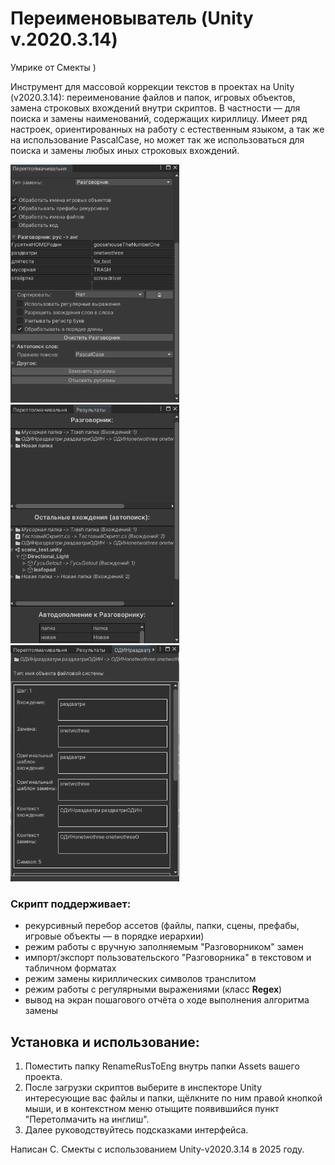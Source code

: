 # Переименовыватель (Unity v.2020.3.14)
Умрике от Смекты )

Инструмент для массовой коррекции текстов в проектах на Unity (v2020.3.14): переименование файлов и папок, игровых объектов, замена строковых вхождений внутри скриптов. В частности — для поиска и замены наименований, содержащих кириллицу. Имеет ряд настроек, ориентированных на работу с естественным языком, а так же на использование PascalCase, но может так же использоваться для поиска и замены любых иных строковых вхождений.

<img src=screenshot_1.png width=270 alt="Скриншот 1"> <img src=screenshot_2.png width=270 alt="Скриншот 2"> <img src=screenshot_3.png width=270 alt="Скриншот 3">

### Скрипт поддерживает:
  
* рекурсивный перебор ассетов (файлы, папки, сцены, префабы, игровые объекты — в порядке иерархии)
* режим работы с вручную заполняемым "Разговорником" замен
* импорт/экспорт пользовательского "Разговорника" в текстовом и табличном форматах
* режим замены кириллических символов транслитом
* режим работы с регулярными выражениями (класс __Regex__)
* вывод на экран пошагового отчёта о ходе выполнения алгоритма замены

 ## Установка и использование:
 
1. Поместить папку RenameRusToEng внутрь папки Assets вашего проекта.
2. После загрузки скриптов выберите в инспекторе Unity интересующие вас файлы и папки, щёлкните по ним правой кнопкой мыши, и в контекстном меню отыщите появившийся пункт "Перетолмачить на инглиш". 
3. Далее руководствуйтесь подсказками интерфейса.

Написан С. Смекты с использованием Unity-v2020.3.14 в 2025 году.
